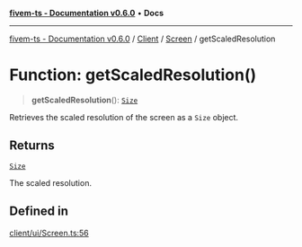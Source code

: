 [**fivem-ts - Documentation v0.6.0**](../../../../../README.md) • **Docs**

***

[fivem-ts - Documentation v0.6.0](../../../../../README.md) / [Client](../../../README.md) / [Screen](../README.md) / getScaledResolution

# Function: getScaledResolution()

> **getScaledResolution**(): [`Size`](../../../classes/Size.md)

Retrieves the scaled resolution of the screen as a `Size` object.

## Returns

[`Size`](../../../classes/Size.md)

The scaled resolution.

## Defined in

[client/ui/Screen.ts:56](https://github.com/Purpose-Dev/fivem-ts/blob/main/src/client/ui/Screen.ts#L56)
